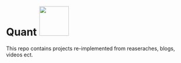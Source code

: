 # Quant <img src="https://media.giphy.com/media/JtBZm3Getg3dqxK0zP/giphy-downsized.gif" width="80px" />
This repo contains projects re-implemented from reaseraches, blogs, videos ect.   
